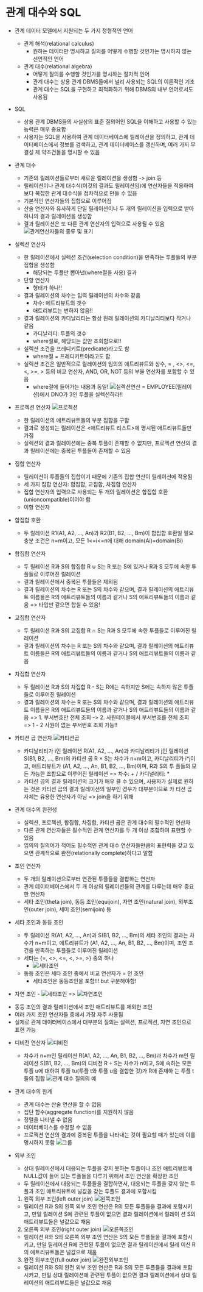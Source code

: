 # 관계 대수와 SQL
* 관계 데이터 모델에서 지원되는 두 가지 정형적인 언어
  - 관계 해석(relational calculus) 
    - 원하는 데이터만 명시하고 질의를 어떻게 수행할 것인가는 명시하지 않는 선언적인 언어
  - 관계 대수(relational algebra)
    - 어떻게 질의를 수행할 것인가를 명시하는 절차적 인어
    - 관계 대수는 상용 관계 DBMS들에서 널리 사용되는 SQL의 이론적인 기초
    - 관계 대수는 SQL을 구현하고 최적화하기 위해 DBMS의 내부 언어로서도 사용됨

* SQL
  - 상용 관계 DBMS들의 사실상의 표준 질의어인 SQL을 이해하고 사용할 수 있는 능력은 매우 중요함
  - 사용자는 SQL을 사용하여 관계 데이터베이스에 릴레이션을 정의하고, 관계 데이터베이스에서 정보를 검색하고, 관계 데이터베이스를 갱신하며, 여러 가지 무결성 제 약조건들을 명시할 수 있음

* 관계 대수
  - 기존의 릴레이션들로부터 새로운 릴레이션을 생성함
    -> join 등
  - 릴레이션이나 관계 대수식(이것의 결과도 릴레이션임)에 연산자들을 적용하여 보다 복잡한 관계 대수식을 점차적으로 만들 수 있음
  - 기본적인 연산자들의 집합으로 이루어짐
  - 산술 연산자와 유사하게 단일 릴레이션이나 두 개의 릴레이션을 입력으로 받아 하나의 결과 릴레이션을 생성함
  - 결과 릴레이션은 또 다른 관계 연산자의 입력으로 사용될 수 있음
![관계연산자들의 종류 및 표기](./../img/관계%20연산자들의%20종류.png)

* 실렉션 연산자
  - 한 릴레이션에서 실렉션 조건(selection condition)을 만족하는 투플들의 부분 집합을 생성함
    - 해당되는 투플만 뽑아낸(where절을 사용) 결과
  - 단항 연산자
    - 형태가 하나!!
  - 결과 릴레이션의 차수는 입력 릴레이션의 차수와 같음
    - 차수: 에트리뷰트의 갯수
    - 애트리뷰트는 변하지 않음!!
  - 결과 릴레이션의 카디날리티는 항상 원래 릴레이션의 카디날리티보다 작거나 같음
    - 카디날리티: 투플의 갯수
    - where절로, 해당되는 값만 조회함으로!!
  - 실렉션 조건을 프레디키트(predicate)라고도 함
    - where절 = 프레디키트이라고도 함
  - 실렉션 조건은 일반적으로 릴레이션의 임의의 애트리뷰트와 상수, = , <>, <=, <, >=, > 등의 비교 연산자, AND, OR, NOT 등의 부울 연산자를 포함할 수 있음
    - where절에 들어가는 내용과 동일!
![실렉션연산](./../img/실렉션%20연산.png) = EMPLOYEE(릴레이션)에서 DNO가 3인 투플을 실렉션하라!!

* 프로젝션 연산자 ![프로젝션](./../img/프로젝션-1.png) 
  - 한 릴레이션의 애트리뷰트들의 부분 집합을 구함
  - 결과로 생성되는 릴레이션은 <애트리뷰트 리스트>에 명시된 애트리뷰트들만 가짐
  - 실렉션의 결과 릴레이션에는 중복 투플이 존재할 수 없지만, 프로젝션 연산의 결과 릴레이션에는 중복된 투플들이 존재할 수 있음

* 집합 연산자
  - 릴레이션이 투플들의 집합이기 때문에 기존의 집합 연산이 릴레이션에 적용됨
  - 세 가지 집합 연산자: 합집합, 교집합, 차집합 연산자
  - 집합 연산자의 입력으로 사용되는 두 개의 릴레이션은 합집합 호환(unioncompatible)이어야 함
  - 이항 연산자

* 합집합 호환
  - 두 릴레이션 R1(A1, A2, ..., An)과 R2(B1, B2, ..., Bm)이 합집합 호환일 필요 충분 조건은 n=m이고, 모든 1<=i<=n에 대해 domain(Ai)=domain(Bi)

* 합집합 연산자 
  - 두 릴레이션 R과 S의 합집합 R ∪ S는 R 또는 S에 있거나 R과 S 모두에 속한 투플들로 이루어진 릴레이션
  - 결과 릴레이션에서 중복된 투플들은 제외됨
  - 결과 릴레이션의 차수는 R 또는 S의 차수와 같으며, 결과 릴레이션의 애트리뷰트 이름들은 R의 애트리뷰트들의 이름과 같거나 S의 애트리뷰트들의 이름과 같음
  => 타입만 같으면 합칠 수 있음!

* 교집합 연산자
  - 두 릴레이션 R과 S의 교집합 R ∩ S는 R과 S 모두에 속한 투플들로 이루어진 릴레이션
  - 결과 릴레이션의 차수는 R 또는 S의 차수와 같으며, 결과 릴레이션의 애트리뷰트 이름들은 R의 애트리뷰트들의 이름과 같거나 S의 애트리뷰트들의 이름과 같음

* 차집합 연산자
  - 두 릴레이션 R과 S의 차집합 R - S는 R에는 속하지만 S에는 속하지 않은 투플들로 이루어진 릴레이션
  - 결과 릴레이션의 차수는 R 또는 S의 차수와 같으며, 결과 릴레이션의 애트리뷰트 이름들은 R의 애트리뷰트들의 이름과 같거나 S의 애트리뷰트들의 이름과 같음
  => 1. 부서번호만 전체 조회 -> 2. 사원테이블에서 부서번호를 전체 조회 => 1 - 2 사원이 없는 부서번호 조회 가능!!

* 카티션 곱 연산자 ![카티션곱](./../img/카티션곱.png) 
  - 카디날리티가 i인 릴레이션 R(A1, A2, ..., An)과 카디날리티가 j인 릴레이션S(B1, B2, ..., Bm)의 카티션 곱 R × S는 차수가 n+m이고, 카디날리티가 i*j이고, 애트리뷰트가 (A1, A2, ..., An, B1, B2, ..., Bm)이며, R과 S의 투 플들의 모든 가능한 조합으로 이루어진 릴레이션
    => 차수: + / 카디널리티: *
  - 카티션 곱의 결과 릴레이션의 크기가 매우 클 수 있으며, 사용자가 실제로 원하는 것은 카티션 곱의 결과 릴레이션의 일부인 경우가 대부분이므로 카 티션 곱 자체는 유용한 연산자가 아님
  => join을 하기 위해

* 관계 대수의 완전성
  - 실렉션, 프로젝션, 합집합, 차집합, 카티션 곱은 관계 대수의 필수적인 연산자
  - 다른 관계 연산자들은 필수적인 관계 연산자를 두 개 이상 조합하여 표현할 수 있음
  - 임의의 질의어가 적어도 필수적인 관계 대수 연산자들만큼의 표현력을 갖고 있으면 관계적으로 완전(relationally complete)하다고 말함

* 조인 연산자
  - 두 개의 릴레이션으로부터 연관된 투플들을 결합하는 연산자
  - 관계 데이터베이스에서 두 개 이상의 릴레이션들의 관계를 다루는데 매우 중요한 연산자
  - 세타 조인(theta join), 동등 조인(equijoin), 자연 조인(natural join), 외부조인(outer join), 세미 조인(semijoin) 등

* 세타 조인과 동등 조인
  - 두 릴레이션 R(A1, A2, ..., An)과 S(B1, B2, ..., Bm)의 세타 조인의 결과는 차수가 n+m이고, 애트리뷰트가 (A1, A2, ..., An, B1, B2, ..., Bm)이며, 조인 조건을 만족하는 투플들로 이루어진 릴레이션
  - 세타는 {=, <>, <=, <, >=, >} 중의 하나
    - ![세타조인](./../img/세타조인.png) 
  - 동등 조인은 세타 조인 중에서 비교 연산자가 = 인 조인
    - 세타조인은 동등조인을 포함!!! but 구분해야함!

* 자연 조인 - ![세타조인](./../img/세타조인.png) => ![자연조인](./../img/자연조인.png)
 - 동등 조인의 결과 릴레이션에서 조인 애트리뷰트를 제외한 조인
 - 여러 가지 조인 연산자들 중에서 가장 자주 사용됨
 - 실제로 관계 데이터베이스에서 대부분의 질의는 실렉션, 프로젝션, 자연 조인으로 표현 가능

* 디비전 연산자 ![디비전](./../img/디비전.png) 
  - 차수가 n+m인 릴레이션 R(A1, A2, ..., An, B1, B2, ..., Bm)과 차수가 m인 릴레이션 S(B1, B2, ..., Bm)의 디비전 R ÷ S는 차수가 n이고, S에 속하는 모든 투플 u에 대하여 투플 tu(투플 t와 투플 u을 결합한 것)가 R에 존재하 는 투플 t들의 집합
![관계 대수 질의의 예](./../img/관계%20대수%20질의의%20예.png)

* 관계 대수의 한계
  - 관계 대수는 산술 연산을 할 수 없음
  - 집단 함수(aggregate function)를 지원하지 않음
  - 정렬을 나타낼 수 없음
  - 데이터베이스를 수정할 수 없음
  - 프로젝션 연산의 결과에 중복된 투플을 나타내는 것이 필요할 때가 있는데 이를 명시하지 못함
![그룹](./../img/그룹.png) 

* 외부 조인
  - 상대 릴레이션에서 대응되는 투플을 갖지 못하는 투플이나 조인 애트리뷰트에 NULL값이 들어 있는 투플들을 다루기 위해서 조인 연산을 확장한 조인
  - 두 릴레이션에서 대응되는 투플들을 결합하면서, 대응되는 투플을 갖지 않는 투플과 조인 애트리뷰트에 널값을 갖는 투플도 결과에 포함시킴
  1. 왼쪽 외부 조인(left outer join) ![왼쪽조인](./../img/왼쪽조인.png)
    - 릴레이션 R과 S의 왼쪽 외부 조인 연산은 R의 모든 투플들을 결과에 포함시키고, 만일 릴레이션 S에 관련된 투플이 없으면 결과 릴레이션에서 릴레이 션 S의 애트리뷰트들은 널값으로 채움
  2. 오른쪽 외부 조인(right outer join) ![오른쪽조인](./../img/오른쪽조인.png)
    - 릴레이션 R와 S의 오른쪽 외부 조인 연산은 S의 모든 투플들을 결과에 포함시키고, 만일 릴레이션 R에 관련된 투플이 없으면 결과 릴레이션에서 릴레 이션 R의 애트리뷰트들은 널값으로 채움
  3. 완전 외부조인(full outer join) ![완전외부조인](./../img/완전외부조인.png)
    - 릴레이션 R와 S의 완전 외부 조인 연산은 R과 S의 모든 투플들을 결과에 포함시키고, 만일 상대 릴레이션에 관련된 투플이 없으면 결과 릴레이션에서 상대 릴레이션의 애트리뷰트들은 널값으로 채움
